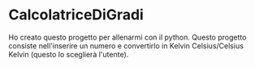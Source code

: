 # CalcolatriceDiGradi
Ho creato questo progetto per allenarmi con il python.
Questo progetto consiste nell'inserire un numero e convertirlo in Kelvin Celsius/Celsius Kelvin (questo lo sceglierà l'utente).
